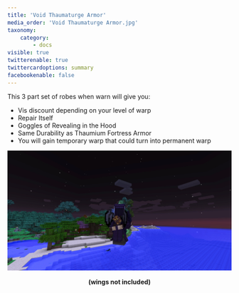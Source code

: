 ```yaml
---
title: 'Void Thaumaturge Armor'
media_order: 'Void Thaumaturge Armor.jpg'
taxonomy:
    category:
        - docs
visible: true
twitterenable: true
twittercardoptions: summary
facebookenable: false
---
```


This 3 part set of robes when warn will give you:

* Vis discount depending on your level of warp
* Repair Itself
* Goggles of Revealing in the Hood
* Same Durability as Thaumium Fortress Armor
* You will gain temporary warp that could turn into permanent warp

![](Void%20Thaumaturge%20Armor.jpg)

<!---
Maybe the picture could be better
-->

<center><strong>(wings not included)</strong></center>